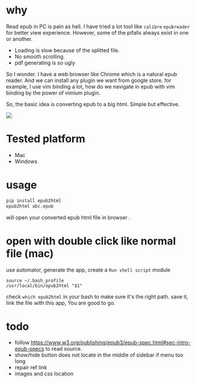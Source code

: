 
# why 
Read epub in PC is pain as hell. I have tried a lot tool like `calibre` `epubreader` for better view experience. However, some of the pifalls always exist in one or another.
- Loading is slow because of the splitted file.
- No smooth scrolling.
- pdf generating is so ugly 
	
So I wonder. I have a web browser like  Chrome which is a natural epub reader. 
And we can install any plugin we want from google store.  for example, I use vim binding a lot, how do we navigate in epub with vim binding by the power of vimium plugin.

So, the basic idea is converting epub to a big html. Simple but effective.

![](https://github.com/zk4/epub2html/blob/master/demo.gif?raw=true)

# Tested platform 
- Mac
- Windows

# usage 
``` bash
pip install epub2html
epub2html abc.epub  

```
will open your converted epub html file in browser .


# open with double click like normal file (mac)

use automator, generate the app, create a `Run shell script` module
``` 
source ~/.bash_profile
/usr/local/bin/epub2html "$1"
```
check `which epub2html` in your bash to make sure it's the right path.
save it, 
link the file with this app, You are good to go.



# todo 
- follow https://www.w3.org/publishing/epub3/epub-spec.html#sec-intro-epub-specs to read source.
- show/hide button does not locate in the middle of sidebar if menu too long
- repair ref link
- images and css location
